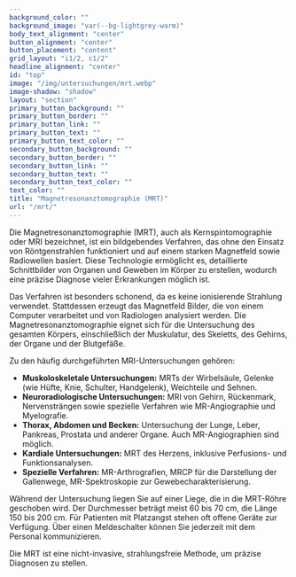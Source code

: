 ```yaml
---
background_color: ""
background_image: "var(--bg-lightgrey-warm)"
body_text_alignment: "center"
button_alignment: "center"
button_placement: "content"
grid_layout: "i1/2, c1/2"
headline_alignment: "center"
id: "top"
image: "/img/untersuchungen/mrt.webp"
image-shadow: "shadow"
layout: "section"
primary_button_background: ""
primary_button_border: ""
primary_button_link: ""
primary_button_text: ""
primary_button_text_color: ""
secondary_button_background: ""
secondary_button_border: ""
secondary_button_link: ""
secondary_button_text: ""
secondary_button_text_color: ""
text_color: ""
title: "Magnetresonanztomographie (MRT)"
url: "/mrt/"
---
```


Die Magnetresonanztomographie (MRT), auch als Kernspintomographie oder MRI bezeichnet, ist ein bildgebendes Verfahren, das ohne den Einsatz von Röntgenstrahlen funktioniert und auf einem starken Magnetfeld sowie Radiowellen basiert. Diese Technologie ermöglicht es, detaillierte Schnittbilder von Organen und Geweben im Körper zu erstellen, wodurch eine präzise Diagnose vieler Erkrankungen möglich ist.

Das Verfahren ist besonders schonend, da es keine ionisierende Strahlung verwendet. Stattdessen erzeugt das Magnetfeld Bilder, die von einem Computer verarbeitet und von Radiologen analysiert werden. Die Magnetresonanztomographie eignet sich für die Untersuchung des gesamten Körpers, einschließlich der Muskulatur, des Skeletts, des Gehirns, der Organe und der Blutgefäße.

Zu den häufig durchgeführten MRI-Untersuchungen gehören:

- **Muskoloskeletale Untersuchungen:** MRTs der Wirbelsäule, Gelenke (wie Hüfte, Knie, Schulter, Handgelenk), Weichteile und Sehnen.
- **Neuroradiologische Untersuchungen:** MRI von Gehirn, Rückenmark, Nervensträngen sowie spezielle Verfahren wie MR-Angiographie und Myelografie.
- **Thorax, Abdomen und Becken:** Untersuchung der Lunge, Leber, Pankreas, Prostata und anderer Organe. Auch MR-Angiographien sind möglich.
- **Kardiale Untersuchungen:** MRT des Herzens, inklusive Perfusions- und Funktionsanalysen.
- **Spezielle Verfahren:** MR-Arthrografien, MRCP für die Darstellung der Gallenwege, MR-Spektroskopie zur Gewebecharakterisierung.

Während der Untersuchung liegen Sie auf einer Liege, die in die MRT-Röhre geschoben wird. Der Durchmesser beträgt meist 60 bis 70 cm, die Länge 150 bis 200 cm. Für Patienten mit Platzangst stehen oft offene Geräte zur Verfügung. Über einen Meldeschalter können Sie jederzeit mit dem Personal kommunizieren.

Die MRT ist eine nicht-invasive, strahlungsfreie Methode, um präzise Diagnosen zu stellen.
